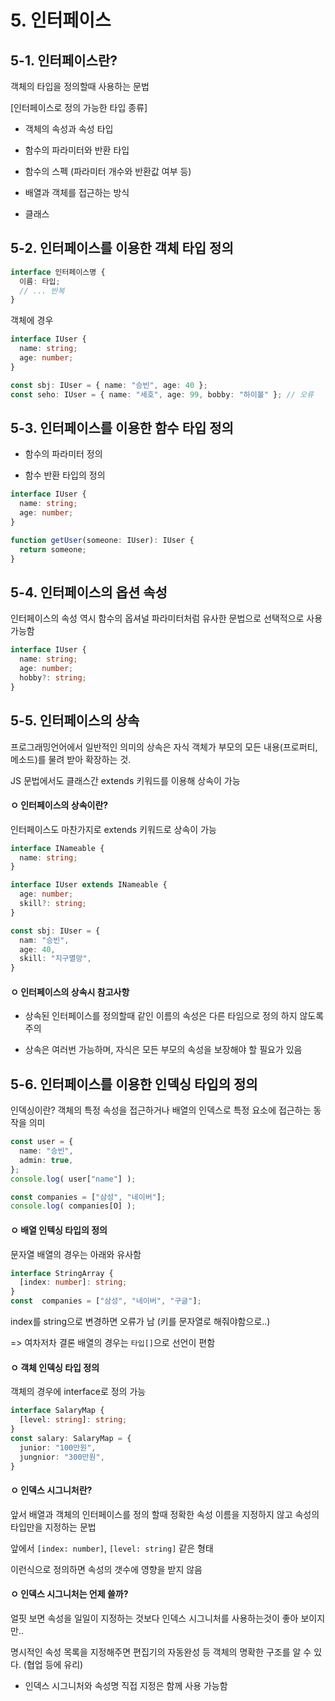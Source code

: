 # 5. 인터페이스

## 5-1. 인터페이스란?

객체의 타입을 정의할때 사용하는 문법

[인터페이스로 정의 가능한 타입 종류]

- 객체의 속성과 속성 타입

- 함수의 파라미터와 반환 타입

- 함수의 스펙 (파라미터 개수와 반환값 여부 등)

- 배열과 객체를 접근하는 방식

- 클래스

## 5-2. 인터페이스를 이용한 객체 타입 정의

```ts
interface 인터페이스명 {
  이름: 타입;
  // ... 반복
}
```

객체에 경우

```ts
interface IUser {
  name: string;
  age: number;
}

const sbj: IUser = { name: "승빈", age: 40 };
const seho: IUser = { name: "세호", age: 99, bobby: "하이볼" }; // 오류
```

## 5-3. 인터페이스를 이용한 함수 타입 정의

- 함수의 파라미터 정의

- 함수 반환 타입의 정의

```ts
interface IUser {
  name: string;
  age: number;
}

function getUser(someone: IUser): IUser {
  return someone;
}
```

## 5-4. 인터페이스의 옵션 속성

인터페이스의 속성 역시 함수의 옵셔널 파라미터처럼 유사한 문법으로 선택적으로 사용 가능함

```ts
interface IUser {
  name: string;
  age: number;
  hobby?: string;
}
```

## 5-5. 인터페이스의 상속

프로그래밍언어에서 일반적인 의미의 상속은 자식 객체가 부모의 모든 내용(프로퍼티,메소드)를 물려 받아 확장하는 것.

JS 문법에서도 클래스간 extends 키워드를 이용해 상속이 가능

#### ㅇ 인터페이스의 상속이란?

인터페이스도 마찬가지로 extends 키워드로 상속이 가능

```ts
interface INameable {
  name: string;
}

interface IUser extends INameable {
  age: number;
  skill?: string;
}

const sbj: IUser = {
  nam: "승빈",
  age: 40,
  skill: "지구멸망",
}
```

#### ㅇ 인터페이스의 상속시 참고사항

- 상속된 인터페이스를 정의할때 같인 이름의 속성은 다른 타임으로 정의 하지 않도록 주의

- 상속은 여러번 가능하며, 자식은 모든 부모의 속성을 보장해야 할 필요가 있음

## 5-6. 인터페이스를 이용한 인덱싱 타입의 정의

인덱싱이란? 객체의 특정 속성을 접근하거나 배열의 인덱스로 특정 요소에 접근하는 동작을 의미 

```ts
const user = { 
  name: "승빈",
  admin: true,
};
console.log( user["name"] ); 

const companies = ["삼성", "네이버"]; 
console.log( companies[O] ); 
```

#### ㅇ 배열 인텍싱 타입의 정의

문자열 배열의 경우는 아래와 유사함

```ts
interface StringArray {
  [index: number]: string;
}
const  companies = ["삼성", "네이버", "구글"];
```

index를 string으로 변경하면 오류가 남 (키를 문자열로 해줘야함으로..)

=> 여차저차 결론 배열의 경우는 `타입[]`으로 선언이 편함

#### ㅇ 객체 인덱싱 타입 정의

객체의 경우에 interface로 정의 가능

```ts
interface SalaryMap {
  [level: string]: string; 
}
const salary: SalaryMap = {
  junior: "100만원",
  jungnior: "300만원",
}
```

#### ㅇ 인덱스 시그니처란?

앞서 배열과 객체의 인터페이스를 정의 할때 정확한 속성 이름을 지정하지 않고 속성의 타입만을 지정하는 문법

앞에서 `[index: number]`, `[level: string]` 같은 형태

이런식으로 정의하면 속성의 갯수에 영향을 받지 않음

#### ㅇ 인덱스 시그니처는 언제 쓸까?

얼핏 보면 속성을 일일이 지정하는 것보다 인덱스 시그니처를 사용하는것이 좋아 보이지만..

명시적인 속성 목록을 지정해주면 편집기의 자동완성 등 객체의 명확한 구조를 알 수 있다. (협업 등에 유리)

- 인덱스 시그니처와 속성명 직접 지정은 함께 사용 가능함
